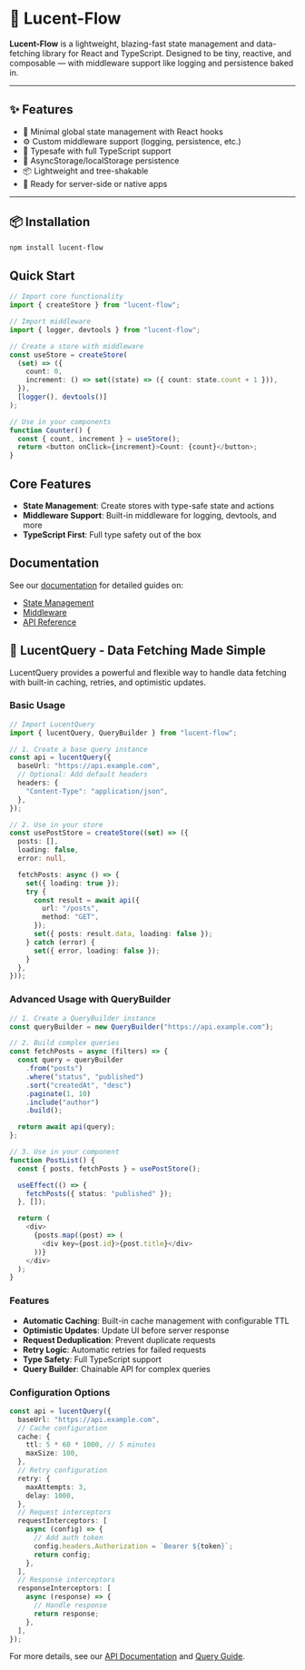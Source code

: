 # 🔮 Lucent-Flow

**Lucent-Flow** is a lightweight, blazing-fast state management and data-fetching library for React and TypeScript. Designed to be tiny, reactive, and composable — with middleware support like logging and persistence baked in.

---

## ✨ Features

- 🔄 Minimal global state management with React hooks
- ⚙️ Custom middleware support (logging, persistence, etc.)
- 🧠 Typesafe with full TypeScript support
- 💾 AsyncStorage/localStorage persistence
- 📦 Lightweight and tree-shakable
- 🔌 Ready for server-side or native apps

---

## 📦 Installation

```bash
npm install lucent-flow
```

## Quick Start

```typescript
// Import core functionality
import { createStore } from "lucent-flow";

// Import middleware
import { logger, devtools } from "lucent-flow";

// Create a store with middleware
const useStore = createStore(
  (set) => ({
    count: 0,
    increment: () => set((state) => ({ count: state.count + 1 })),
  }),
  [logger(), devtools()]
);

// Use in your components
function Counter() {
  const { count, increment } = useStore();
  return <button onClick={increment}>Count: {count}</button>;
}
```

## Core Features

- **State Management**: Create stores with type-safe state and actions
- **Middleware Support**: Built-in middleware for logging, devtools, and more
- **TypeScript First**: Full type safety out of the box

## Documentation

See our [documentation](docs/) for detailed guides on:

- [State Management](docs/state-management.md)
- [Middleware](docs/middleware.md)
- [API Reference](docs/api.md)

## 📡 LucentQuery - Data Fetching Made Simple

LucentQuery provides a powerful and flexible way to handle data fetching with built-in caching, retries, and optimistic updates.

### Basic Usage

```typescript
// Import LucentQuery
import { lucentQuery, QueryBuilder } from "lucent-flow";

// 1. Create a base query instance
const api = lucentQuery({
  baseUrl: "https://api.example.com",
  // Optional: Add default headers
  headers: {
    "Content-Type": "application/json",
  },
});

// 2. Use in your store
const usePostStore = createStore((set) => ({
  posts: [],
  loading: false,
  error: null,

  fetchPosts: async () => {
    set({ loading: true });
    try {
      const result = await api({
        url: "/posts",
        method: "GET",
      });
      set({ posts: result.data, loading: false });
    } catch (error) {
      set({ error, loading: false });
    }
  },
}));
```

### Advanced Usage with QueryBuilder

```typescript
// 1. Create a QueryBuilder instance
const queryBuilder = new QueryBuilder("https://api.example.com");

// 2. Build complex queries
const fetchPosts = async (filters) => {
  const query = queryBuilder
    .from("posts")
    .where("status", "published")
    .sort("createdAt", "desc")
    .paginate(1, 10)
    .include("author")
    .build();

  return await api(query);
};

// 3. Use in your component
function PostList() {
  const { posts, fetchPosts } = usePostStore();

  useEffect(() => {
    fetchPosts({ status: "published" });
  }, []);

  return (
    <div>
      {posts.map((post) => (
        <div key={post.id}>{post.title}</div>
      ))}
    </div>
  );
}
```

### Features

- **Automatic Caching**: Built-in cache management with configurable TTL
- **Optimistic Updates**: Update UI before server response
- **Request Deduplication**: Prevent duplicate requests
- **Retry Logic**: Automatic retries for failed requests
- **Type Safety**: Full TypeScript support
- **Query Builder**: Chainable API for complex queries

### Configuration Options

```typescript
const api = lucentQuery({
  baseUrl: "https://api.example.com",
  // Cache configuration
  cache: {
    ttl: 5 * 60 * 1000, // 5 minutes
    maxSize: 100,
  },
  // Retry configuration
  retry: {
    maxAttempts: 3,
    delay: 1000,
  },
  // Request interceptors
  requestInterceptors: [
    async (config) => {
      // Add auth token
      config.headers.Authorization = `Bearer ${token}`;
      return config;
    },
  ],
  // Response interceptors
  responseInterceptors: [
    async (response) => {
      // Handle response
      return response;
    },
  ],
});
```

For more details, see our [API Documentation](docs/api.md) and [Query Guide](docs/query-guide.md).
